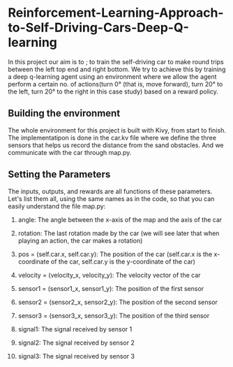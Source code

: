 # Reinforcement-Learning-Approach-to-Self-Driving-Cars-Deep-Q-learning
In this project our aim is to ; to train the self-driving car to make round
trips between the left top end and right bottom. We try to achieve this by training a deep q-learning agent using an environment where we allow the agent perform a certain no. of actions(turn 0° (that is, move forward), turn 20° to the left, turn 20° to the right in this case study) based on a reward policy.

## Building the environment
The whole environment for this project is built with Kivy, from start to finish. The implementatipon is done in the car.kv file where we define the three sensors that helps us record the distance from the sand obstacles. And we communicate with the car through map.py.

## Setting the Parameters
The inputs, outputs, and rewards are all functions of these parameters. Let's list them
all, using the same names as in the code, so that you can easily understand the file
map.py:

1. angle: The angle between the x-axis of the map and the axis of the car

2. rotation: The last rotation made by the car (we will see later that when
playing an action, the car makes a rotation)

3. pos = (self.car.x, self.car.y): The position of the car (self.car.x is the
x-coordinate of the car, self.car.y is the y-coordinate of the car)

4. velocity = (velocity_x, velocity_y): The velocity vector of the car

5. sensor1 = (sensor1_x, sensor1_y): The position of the first sensor

6. sensor2 = (sensor2_x, sensor2_y): The position of the second sensor

7. sensor3 = (sensor3_x, sensor3_y): The position of the third sensor

8. signal1: The signal received by sensor 1

9. signal2: The signal received by sensor 2

10. signal3: The signal received by sensor 3


